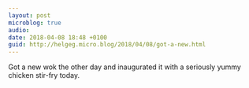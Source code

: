 ```yaml
---
layout: post
microblog: true
audio: 
date: 2018-04-08 18:48 +0100
guid: http://helgeg.micro.blog/2018/04/08/got-a-new.html
---
```

Got a new wok the other day and inaugurated it with a seriously yummy chicken stir-fry today. 
